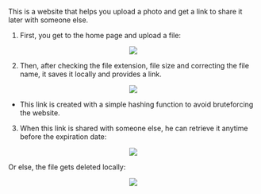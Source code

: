 This is a website that helps you upload a photo and get a link to share it later with someone else. 
1)	First, you get to the home page and upload a file:
 <p align="center">
 <img src="https://github.com/Anatechi/FileUploader/blob/master/README/1.png">
 </p>
 
2)	Then, after checking the file extension, file size and correcting the file name, it saves it locally and provides a link.
 
 <p align="center">
 <img src="https://github.com/Anatechi/FileUploader/blob/master/README/2.png">
 </p>
 
-	This link is created with a simple hashing function to avoid bruteforcing the website.

3)	When this link is shared with someone else, he can retrieve it anytime before the expiration date:

<p align="center">
 <img src="https://github.com/Anatechi/FileUploader/blob/master/README/3.png">
</p>

Or else, the file gets deleted locally:

<p align="center">
 <img src="https://github.com/Anatechi/FileUploader/blob/master/README/4.png">
 </p>
 
